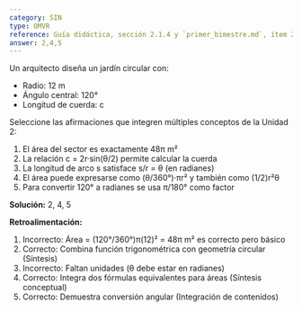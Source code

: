 ```yaml
---
category: SIN
type: OMVR  
reference: Guía didáctica, sección 2.1.4 y `primer_bimestre.md`, ítem 24
answer: 2,4,5
---
```


Un arquitecto diseña un jardín circular con:
- Radio: 12 m
- Ángulo central: 120°
- Longitud de cuerda: c

Seleccione las afirmaciones que integren múltiples conceptos de la Unidad 2:

1. El área del sector es exactamente 48π m²
2. La relación c = 2r·sin(θ/2) permite calcular la cuerda
3. La longitud de arco s satisface s/r = θ (en radianes)
4. El área puede expresarse como (θ/360°)·πr² y también como (1/2)r²θ
5. Para convertir 120° a radianes se usa π/180° como factor

**Solución:** 2, 4, 5

**Retroalimentación:**
1. Incorrecto: Área = (120°/360°)π(12)² = 48π m² es correcto pero básico
2. Correcto: Combina función trigonométrica con geometría circular (Síntesis)
3. Incorrecto: Faltan unidades (θ debe estar en radianes)
4. Correcto: Integra dos fórmulas equivalentes para áreas (Síntesis conceptual)
5. Correcto: Demuestra conversión angular (Integración de contenidos)
